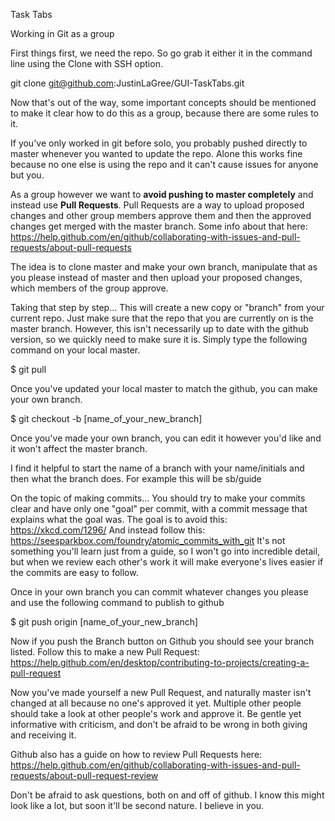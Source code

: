 Task Tabs

Working in Git as a group

First things first, we need the repo. So go grab it either it in the command line
using the Clone with SSH option.

git clone  git@github.com:JustinLaGree/GUI-TaskTabs.git

Now that's out of the way, some important concepts should be mentioned to make it clear how to do this
as a group, because there are some rules to it.

If you've only worked in git before solo, you probably pushed directly to master whenever you wanted to
update the repo. Alone this works fine because no one else is using the repo and it can't cause issues
for anyone but you.

As a group however we want to **avoid pushing to master completely** and instead use **Pull Requests**.
Pull Requests are a way to upload proposed changes and other group members approve them and then the approved changes
get merged with the master branch.
Some info about that here: https://help.github.com/en/github/collaborating-with-issues-and-pull-requests/about-pull-requests

The idea is to clone master and make your own branch, manipulate that as you please instead of master and then upload your
proposed changes, which members of the group approve.

Taking that step by step...
This will create a new copy or "branch" from your current repo. Just make sure that the repo that you are currently on is the master branch. However, this isn't necessarily up to date with the github version, so we quickly need to make sure it is. Simply type the following command on your local master.

$ git pull

Once you've updated your local master to match the github, you can make your own branch.

$ git checkout -b [name_of_your_new_branch]

Once you've made your own branch, you can edit it however you'd like and it won't affect the master branch.

I find it helpful to start the name of a branch with your name/initials and then what the branch does.
For example this will be sb/guide

On the topic of making commits...
You should try to make your commits clear and have only one "goal" per commit, with a commit message that explains what the goal was.
The goal is to avoid this: https://xkcd.com/1296/
And instead follow this: https://seesparkbox.com/foundry/atomic_commits_with_git
It's not something you'll learn just from a guide, so I won't go into incredible detail, but when we review each other's work it will
make everyone's lives easier if the commits are easy to follow.

Once in your own branch you can commit whatever changes you please and use the following command to publish to github

$ git push origin [name_of_your_new_branch]

Now if you push the Branch button on Github you should see your branch listed.
Follow this to make a new Pull Request: https://help.github.com/en/desktop/contributing-to-projects/creating-a-pull-request

Now you've made yourself a new Pull Request, and naturally master isn't changed at all because no one's approved it yet.
Multiple other people should take a look at other people's work and approve it. Be gentle yet informative with criticism, and
don't be afraid to be wrong in both giving and receiving it.

Github also has a guide on how to review Pull Requests here: https://help.github.com/en/github/collaborating-with-issues-and-pull-requests/about-pull-request-review

Don't be afraid to ask questions, both on and off of github. I know this might look like a lot, but soon it'll be second nature. I believe in you.
